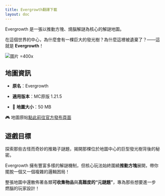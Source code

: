 ```yaml
---
title: Evergrowth翻譯下載
layout: doc
---
```


Evergrowth 是一張以推動方塊、燒腦解謎為核心的解謎地圖。

在這個世界的中心，為什麼會有一棵巨大的發光樹？為什麼這裡被遺棄了？——這就是 **Evergrowth**！

![圖片 =400x](/imgs/maps/evergrowth.webp)

## 地圖資訊

- **原名**：Evergrowth
- **適用版本**：MC原版 1.21.5

- 📂 **地圖大小**：50 MB

🎮 地圖原帖[點此前往官方發布頁面](https://gm4.co/evergrowth/)

<DownloadLinks :methods="[
  { id: 'mapdl', text: '下載地圖和翻譯', icon: '/imgs/svg/lanzou.svg', link: '/tw/doing' },
  { id: 'lazy', text: '懶漢下載', icon: '/imgs/lazydl.png', link: '/tw/doing' }
]" />

## 遊戲目標

探索那些古怪而奇妙的推箱子謎題，揭開那棵位於地圖中心的巨型發光樹背後的秘密。

Evergrowth 擁有豐富多樣的解謎機制，但核心玩法始終圍繞**推動方塊**展開，帶你擺脫一個又一個複雜的邏輯困局！

整張地圖中還散佈著各類**可收集物品**與**高難度的“元謎題”**，專為那些想要進一步燃腦的玩家設計！

<DocSupport />
